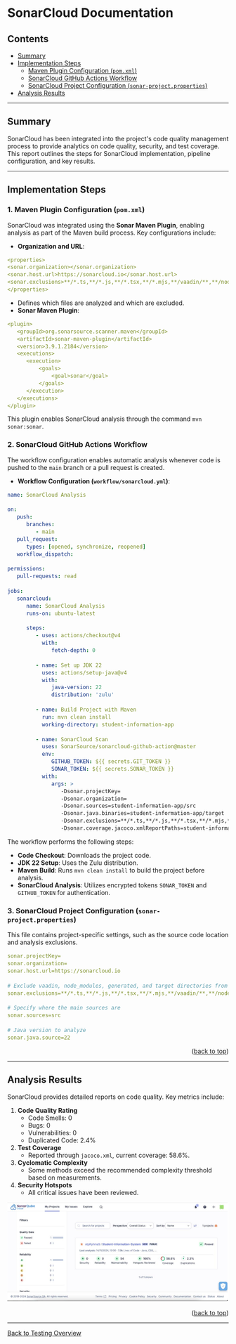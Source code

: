 # SonarCloud Documentation

## Contents
- [Summary](#summary)
- [Implementation Steps](#implementation-steps)
   - [Maven Plugin Configuration (`pom.xml`)](#1-maven-plugin-configuration-pomxml)
   - [SonarCloud GitHub Actions Workflow](#2-sonarcloud-github-actions-workflow)
   - [SonarCloud Project Configuration (`sonar-project.properties`)](#3-sonarcloud-project-configuration-sonar-projectproperties)
- [Analysis Results](#analysis-results)

---

## Summary
SonarCloud has been integrated into the project's code quality management process to provide analytics on code quality, security, and test coverage. This report outlines the steps for SonarCloud implementation, pipeline configuration, and key results.

---

## Implementation Steps

### 1. Maven Plugin Configuration (`pom.xml`)
SonarCloud was integrated using the **Sonar Maven Plugin**, enabling analysis as part of the Maven build process. Key configurations include:

- **Organization and URL**:
```yaml
<properties>
<sonar.organization></sonar.organization>
<sonar.host.url>https://sonarcloud.io</sonar.host.url>
<sonar.exclusions>**/*.ts,**/*.js,**/*.tsx,**/*.mjs,**/vaadin/**,**/node_modules/**,**/generated/**,**/target/**,**/src/test/**</sonar.exclusions>
</properties>
```
- Defines which files are analyzed and which are excluded.
- **Sonar Maven Plugin**:
```yaml
<plugin>
   <groupId>org.sonarsource.scanner.maven</groupId>
   <artifactId>sonar-maven-plugin</artifactId>
   <version>3.9.1.2184</version>
   <executions>
      <execution>
          <goals>
              <goal>sonar</goal>
          </goals>
      </execution>
   </executions>
</plugin>
```
This plugin enables SonarCloud analysis through the command `mvn sonar:sonar`.


### 2. SonarCloud GitHub Actions Workflow
The workflow configuration enables automatic analysis whenever code is pushed to the `main` branch or a pull request is created.

- **Workflow Configuration (`workflow/sonarcloud.yml`)**:

```yaml
name: SonarCloud Analysis

on:
   push:
      branches:
         - main
   pull_request:
      types: [opened, synchronize, reopened]
   workflow_dispatch:  

permissions:
   pull-requests: read

jobs:
   sonarcloud:
      name: SonarCloud Analysis
      runs-on: ubuntu-latest

      steps:
         - uses: actions/checkout@v4
           with:
              fetch-depth: 0

         - name: Set up JDK 22
           uses: actions/setup-java@v4
           with:
              java-version: 22
              distribution: 'zulu'

         - name: Build Project with Maven
           run: mvn clean install
           working-directory: student-information-app  

         - name: SonarCloud Scan
           uses: SonarSource/sonarcloud-github-action@master
           env:
              GITHUB_TOKEN: ${{ secrets.GIT_TOKEN }}
              SONAR_TOKEN: ${{ secrets.SONAR_TOKEN }}
           with:
              args: >
                 -Dsonar.projectKey=
                 -Dsonar.organization=
                 -Dsonar.sources=student-information-app/src
                 -Dsonar.java.binaries=student-information-app/target
                 -Dsonar.exclusions=**/*.ts,**/*.js,**/*.tsx,**/*.mjs,**/vaadin/**,**/node_modules/**,**/generated/**,**/target/**,**/src/test/**
                 -Dsonar.coverage.jacoco.xmlReportPaths=student-information-app/target/site/jacoco/jacoco.xml

```
The workflow performs the following steps:

- **Code Checkout**: Downloads the project code.
- **JDK 22 Setup**: Uses the Zulu distribution.
- **Maven Build**: Runs `mvn clean install` to build the project before analysis.
- **SonarCloud Analysis**: Utilizes encrypted tokens `SONAR_TOKEN` and `GITHUB_TOKEN` for authentication.


### 3. SonarCloud Project Configuration (`sonar-project.properties`)
This file contains project-specific settings, such as the source code location and analysis exclusions.
```yaml
sonar.projectKey=
sonar.organization=
sonar.host.url=https://sonarcloud.io

# Exclude vaadin, node_modules, generated, and target directories from analysis
sonar.exclusions=**/*.ts,**/*.js,**/*.tsx,**/*.mjs,**/vaadin/**,**/node_modules/**,**/generated/**,**/target/**,**/src/test/**

# Specify where the main sources are
sonar.sources=src

# Java version to analyze
sonar.java.source=22
```

<p align="right">(<a href="#contents">back to top</a>)</p>

---

## Analysis Results
SonarCloud provides detailed reports on code quality. Key metrics include:

1. **Code Quality Rating**
   - Code Smells: 0
   - Bugs: 0
   - Vulnerabilities: 0
   - Duplicated Code: 2.4%
2. **Test Coverage**
   - Reported through `jacoco.xml`, current coverage: 58.6%.
3. **Cyclomatic Complexity**
   - Some methods exceed the recommended complexity threshold based on measurements.
4. **Security Hotspots**
   - All critical issues have been reviewed.

![SonarCloudResult](../../../images/test_tools/sonarcloud/sonarCloudResult.PNG)

<p align="right">(<a href="#contents">back to top</a>)</p>

---

[Back to Testing Overview](../testing-overview.md)


